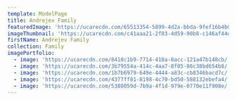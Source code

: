 ```yaml
---
template: ModelPage
title: Andrejev Family
featuredImage: 'https://ucarecdn.com/65513354-5899-4d2a-bbda-9fef16b4b0fa/'
imageThumbnail: 'https://ucarecdn.com/c41aaa21-2f03-4d59-90b8-c146af44db9c/-/preview/'
firstName: Andrejev Family
collection: Family
imagePortfolio:
  - image: 'https://ucarecdn.com/8418c1b9-7714-418a-8acc-121a47b148cb/'
  - image: 'https://ucarecdn.com/3b79554a-414c-4aa7-8f05-86c38bd654b8/'
  - image: 'https://ucarecdn.com/1b7b6979-649e-4444-a83c-cb8346bacd7c/'
  - image: 'https://ucarecdn.com/4377ff81-8198-4c70-bd50-588132ebefa4/'
  - image: 'https://ucarecdn.com/5388059d-7b9a-4f1d-979e-0770e11f908e/'
---
```



